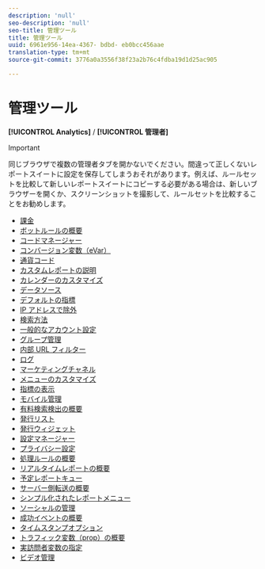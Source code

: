```yaml
---
description: 'null'
seo-description: 'null'
seo-title: 管理ツール
title: 管理ツール
uuid: 6961e956-14ea-4367- bdbd- eb0bcc456aae
translation-type: tm+mt
source-git-commit: 3776a0a3556f38f23a2b76c4fdba19d1d25ac905

---
```



# 管理ツール

**[!UICONTROL Analytics]** / **[!UICONTROL 管理者]**

>[!IMPORTANT]
>
>同じブラウザで複数の管理者タブを開かないでください。間違って正しくないレポートスイートに設定を保存してしまうおそれがあります。例えば、ルールセットを比較して新しいレポートスイートにコピーする必要がある場合は、新しいブラウザーを開くか、スクリーンショットを撮影して、ルールセットを比較することをお勧めします。

+ [課金](billing-admin.md)
+ [ボットルールの概要](bot-rules/bot-rules.md)
+ [コードマネージャー](code-manager-admin.md)
+ [コンバージョン変数（eVar）](conversion-var-admin/conversion-var-admin.md)
+ [通貨コード](currency.md)
+ [カスタムレポートの説明](custom-desc-admin.md)
+ [カレンダーのカスタマイズ](custom-calendar.md)
+ [データソース](data-sources.md)
+ [デフォルトの指標](default-metrics.md)
+ [IP アドレスで除外](exclude-ip.md)
+ [検索方法](finding-methods.md)
+ [一般的なアカウント設定](general-acct-settings-admin.md)
+ [グループ管理](group.md)
+ [内部 URL フィルター](internal-url-filter-admin.md)
+ [ログ](logs.md)
+ [マーケティングチャネル](marketing-channels-admin.md)
+ [メニューのカスタマイズ](customize-menus.md)
+ [指標の表示](metric-visibility.md)
+ [モバイル管理](mobile-management.md)
+ [有料検索検出の概要](paid-search-detection/paid-search-detection.md)
+ [発行リスト](publishing-list.md)
+ [発行ウィジェット](publishing-widgets-admin.md)
+ [設定マネージャー](preferences-manager.md)
+ [プライバシー設定](privacy-settings.md)
+ [処理ルールの概要](c-processing-rules/processing-rules.md)
+ [リアルタイムレポートの概要](realtime/realtime.md)
+ [予定レポートキュー](scheduled-reports-admin.md)
+ [サーバー側転送の概要](c-server-side-forwarding/ssf.md)
+ [シンプル化されたレポートメニュー](t-simplified-menu.md)
+ [ソーシャルの管理](social-management.md)
+ [成功イベントの概要](c-success-events/success-event.md)
+ [タイムスタンプオプション](timestamp-optional.md)
+ [トラフィック変数（prop）の概要](c-traffic-variables/traffic-var.md)
+ [実訪問者変数の指定](unique-visitor-variable-admin/t-unique-visitor-variable.md)
+ [ビデオ管理](video-management.md)
